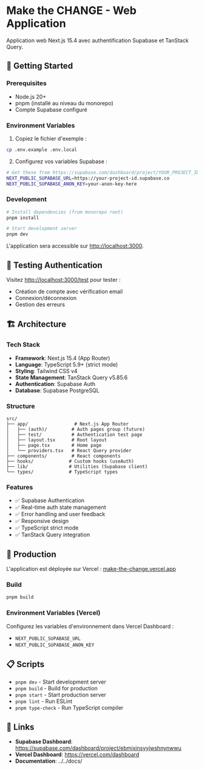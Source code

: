 # Make the CHANGE - Web Application

Application web Next.js 15.4 avec authentification Supabase et TanStack Query.

## 🚀 Getting Started

### Prerequisites

- Node.js 20+
- pnpm (installé au niveau du monorepo)
- Compte Supabase configuré

### Environment Variables

1. Copiez le fichier d'exemple :

```bash
cp .env.example .env.local
```

2. Configurez vos variables Supabase :

```bash
# Get these from https://supabase.com/dashboard/project/YOUR_PROJECT_ID/settings/api
NEXT_PUBLIC_SUPABASE_URL=https://your-project-id.supabase.co
NEXT_PUBLIC_SUPABASE_ANON_KEY=your-anon-key-here
```

### Development

```bash
# Install dependencies (from monorepo root)
pnpm install

# Start development server
pnpm dev
```

L'application sera accessible sur [http://localhost:3000](http://localhost:3000).

## 🧪 Testing Authentication

Visitez [http://localhost:3000/test](http://localhost:3000/test) pour tester :

- Création de compte avec vérification email
- Connexion/déconnexion
- Gestion des erreurs

## 🏗️ Architecture

### Tech Stack

- **Framework**: Next.js 15.4 (App Router)
- **Language**: TypeScript 5.9+ (strict mode)
- **Styling**: Tailwind CSS v4
- **State Management**: TanStack Query v5.85.6
- **Authentication**: Supabase Auth
- **Database**: Supabase PostgreSQL

### Structure

```
src/
├── app/                 # Next.js App Router
│   ├── (auth)/         # Auth pages group (future)
│   ├── test/           # Authentication test page
│   ├── layout.tsx      # Root layout
│   ├── page.tsx        # Home page
│   └── providers.tsx   # React Query provider
├── components/         # React components
├── hooks/             # Custom hooks (useAuth)
├── lib/               # Utilities (Supabase client)
└── types/             # TypeScript types
```

### Features

- ✅ Supabase Authentication
- ✅ Real-time auth state management
- ✅ Error handling and user feedback
- ✅ Responsive design
- ✅ TypeScript strict mode
- ✅ TanStack Query integration

## 🚀 Production

L'application est déployée sur Vercel : [make-the-change.vercel.app](https://make-the-change.vercel.app)

### Build

```bash
pnpm build
```

### Environment Variables (Vercel)

Configurez les variables d'environnement dans Vercel Dashboard :

- `NEXT_PUBLIC_SUPABASE_URL`
- `NEXT_PUBLIC_SUPABASE_ANON_KEY`

## 📋 Scripts

- `pnpm dev` - Start development server
- `pnpm build` - Build for production
- `pnpm start` - Start production server
- `pnpm lint` - Run ESLint
- `pnpm type-check` - Run TypeScript compiler

## 🔗 Links

- **Supabase Dashboard**: https://supabase.com/dashboard/project/ebmjxinsyyjwshnynwwu
- **Vercel Dashboard**: https://vercel.com/dashboard
- **Documentation**: ../../docs/
